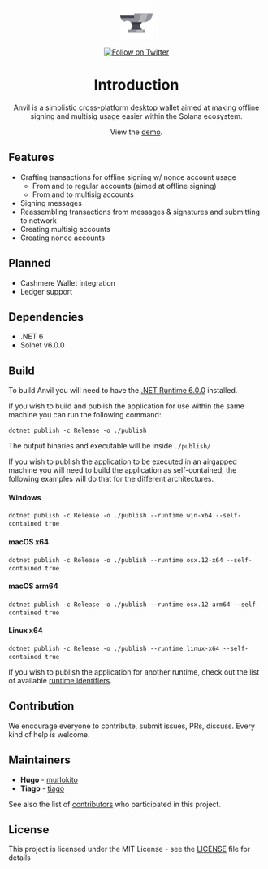 <p align="center">
    <img src="assets/anvil.png" margin="auto"/>
</p>

<div align="center">
    <a href="https://twitter.com/intent/follow?screen_name=blockmountainio">
        <img src="https://img.shields.io/twitter/follow/blockmountainio?style=flat-square&logo=twitter"
            alt="Follow on Twitter"></a>
</div>

<div style="text-align:center">

# Introduction

<p>

Anvil is a simplistic cross-platform desktop wallet aimed at making offline signing and multisig usage easier within the Solana ecosystem.

View the [demo](https://youtu.be/Hu2u83XXcOk).

</p>

</div>

## Features

- Crafting transactions for offline signing w/ nonce account usage
  - From and to regular accounts (aimed at offline signing)
  - From and to multisig accounts
- Signing messages
- Reassembling transactions from messages & signatures and submitting to network
- Creating multisig accounts
- Creating nonce accounts

## Planned

- Cashmere Wallet integration
- Ledger support

## Dependencies

- .NET 6
- Solnet v6.0.0

## Build

To build Anvil you will need to have the [.NET Runtime 6.0.0](https://dotnet.microsoft.com/en-us/download/dotnet/6.0) installed.

If you wish to build and publish the application for use within the same machine you can run the following command:

```
dotnet publish -c Release -o ./publish
```

The output binaries and executable will be inside `./publish/`


If you wish to publish the application to be executed in an airgapped machine you will need to build the application as self-contained,
 the following examples will do that for the different architectures.

#### Windows

```
dotnet publish -c Release -o ./publish --runtime win-x64 --self-contained true
```

#### macOS x64

```
dotnet publish -c Release -o ./publish --runtime osx.12-x64 --self-contained true
```

#### macOS arm64

```
dotnet publish -c Release -o ./publish --runtime osx.12-arm64 --self-contained true
```

#### Linux x64

```
dotnet publish -c Release -o ./publish --runtime linux-x64 --self-contained true
```

If you wish to publish the application for another runtime, check out the list of available [runtime identifiers](https://docs.microsoft.com/en-us/dotnet/core/rid-catalog#using-rids).


## Contribution

We encourage everyone to contribute, submit issues, PRs, discuss. Every kind of help is welcome.

## Maintainers

* **Hugo** - [murlokito](https://github.com/murlokito)
* **Tiago** - [tiago](https://github.com/tiago18c)

See also the list of [contributors](https://github.com/bmresearch/Solnet/contributors) who participated in this project.

## License

This project is licensed under the MIT License - see the [LICENSE](https://github.com/bmresearch/Solnet/blob/master/LICENSE) file for details